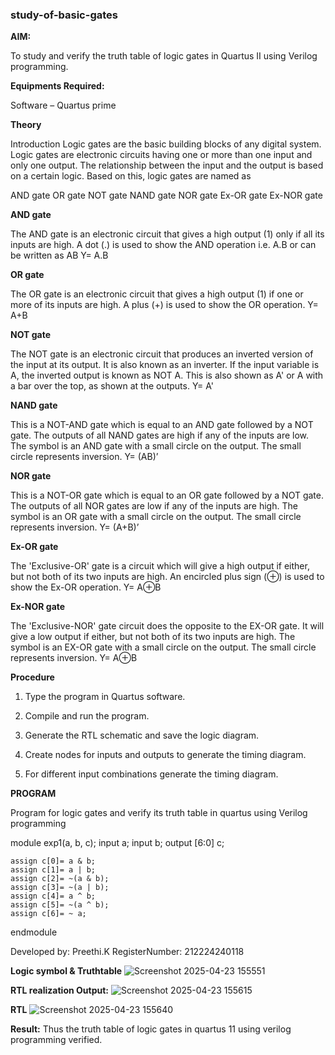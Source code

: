 ### study-of-basic-gates

**AIM:** 

To study and verify the truth table of logic gates in Quartus II using Verilog programming.

**Equipments Required:**

Software – Quartus prime 

**Theory**

Introduction Logic gates are the basic building blocks of any digital system. Logic gates are electronic circuits having one or more than one input and only one output. The relationship between the input and the output is based on a certain logic. Based on this, logic gates are named as

AND gate OR gate NOT gate NAND gate NOR gate Ex-OR gate Ex-NOR gate

**AND gate**

The AND gate is an electronic circuit that gives a high output (1) only if all its inputs are high. A dot (.) is used to show the AND operation i.e. A.B or can be written as AB
Y= A.B

**OR gate** 

The OR gate is an electronic circuit that gives a high output (1) if one or more of its inputs are high. A plus (+) is used to show the OR operation.
Y= A+B

**NOT gate**

The NOT gate is an electronic circuit that produces an inverted version of the input at its output. It is also known as an inverter. If the input variable is A, the inverted output is known as NOT A. This is also shown as A' or A with a bar over the top, as shown at the outputs.
Y= A'

**NAND gate**

This is a NOT-AND gate which is equal to an AND gate followed by a NOT gate. The outputs of all NAND gates are high if any of the inputs are low. The symbol is an AND gate with a small circle on the output. The small circle represents inversion.
Y= (AB)’

**NOR gate**

This is a NOT-OR gate which is equal to an OR gate followed by a NOT gate. The outputs of all NOR gates are low if any of the inputs are high. The symbol is an OR gate with a small circle on the output. The small circle represents inversion.
Y= (A+B)’

**Ex-OR gate**

The 'Exclusive-OR' gate is a circuit which will give a high output if either, but not both of its two inputs are high. An encircled plus sign (⊕) is used to show the Ex-OR operation.
Y= A⊕B

**Ex-NOR gate**

The 'Exclusive-NOR' gate circuit does the opposite to the EX-OR gate. It will give a low output if either, but not both of its two inputs are high. The symbol is an EX-OR gate with a small circle on the output. The small circle represents inversion.
Y= A⊕B

**Procedure** 

1.	Type the program in Quartus software.

2.	Compile and run the program.

3.	Generate the RTL schematic and save the logic diagram.

4.	Create nodes for inputs and outputs to generate the timing diagram.

5.	For different input combinations generate the timing diagram.


**PROGRAM**

Program for logic gates and verify its truth table in quartus using Verilog programming

module exp1(a, b, c);
    input a;
    input b;
    output  [6:0] c;

	assign c[0]= a & b;
	assign c[1]= a | b;
	assign c[2]= ~(a & b);
	assign c[3]= ~(a | b);
	assign c[4]= a ^ b;
	assign c[5]= ~(a ^ b);
	assign c[6]= ~ a;

endmodule

 Developed by: Preethi.K
 RegisterNumber: 212224240118 
 
**Logic symbol & Truthtable**
![Screenshot 2025-04-23 155551](https://github.com/user-attachments/assets/399b219c-5df0-48f3-b9c0-f2fc06bebbfd)

**RTL realization Output:** 
![Screenshot 2025-04-23 155615](https://github.com/user-attachments/assets/7bb5ef9e-d722-40dd-bfcb-5bde3af51258)

**RTL**
![Screenshot 2025-04-23 155640](https://github.com/user-attachments/assets/77cafaa2-17b0-43b3-9e70-e170e8230ac1)

**Result:**
Thus the truth table of logic gates in quartus 11 using verilog programming verified.

